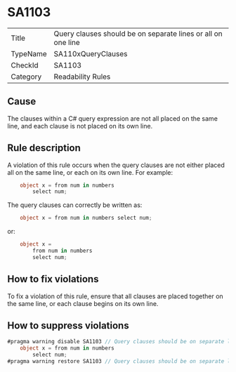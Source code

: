 # SA1103

<table>
<tr>
  <td>Title</td>
  <td>Query clauses should be on separate lines or all on one line</td>
</tr>
<tr>
  <td>TypeName</td>
  <td>SA110xQueryClauses</td>
</tr>
<tr>
  <td>CheckId</td>
  <td>SA1103</td>
</tr>
<tr>
  <td>Category</td>
  <td>Readability Rules</td>
</tr>
</table>

## Cause

The clauses within a C# query expression are not all placed on the same line, and each clause is not placed on its own line.

## Rule description

A violation of this rule occurs when the query clauses are not either placed all on the same line, or each on its own line. For example:

```c#
    object x = from num in numbers
        select num;
```

The query clauses can correctly be written as:

```c#
    object x = from num in numbers select num;
```

or:

```c#
    object x =
        from num in numbers
        select num;
```

## How to fix violations

To fix a violation of this rule, ensure that all clauses are placed together on the same line, or each clause begins on its own line.

## How to suppress violations

```c#
#pragma warning disable SA1103 // Query clauses should be on separate lines or all on one line
    object x = from num in numbers
        select num;
#pragma warning restore SA1103 // Query clauses should be on separate lines or all on one line
```
